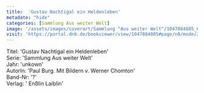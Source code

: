 ```yaml
---
title:  'Gustav Nachtigal ein Heldenleben'
metadate: "hide"
categories: [Sammlung Aus weiter Welt]
image: '/assets/images/coverart/Sammlung "Aus weiter Welt"/1047084805_00000010.jpg'
visit: 'https://portal.dnb.de/bookviewer/view/1047084805#page/n0/mode/2up'
---
```

Titel: 'Gustav Nachtigal ein Heldenleben' <br>
Serie: 'Sammlung Aus weiter Welt' <br>
Jahr: 'unkown' <br>
AutorIn: 'Paul Burg. Mit Bildern v. Werner Chomton' <br>
Band-Nr: '?' <br>
Verlag: ' Enßlin  Laiblin'